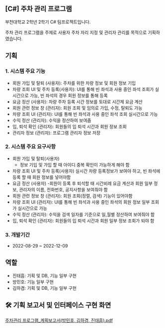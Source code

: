 ##  [C#] 주차 관리 프로그램
부천대학교 2학년 2학기 C# 팀프로젝트입니다.

주차 관리 프로그램을 주제로 사용자 주차 자리 지정 및 관리자 관리를 목적으로 기획하였습니다.

## 기획
### 1. 시스템 주요 기능
- 회원 가입 및 탈퇴 (사용자): 주차를 위한 차량 정보 및 회원 정보 기입
- 차량 조회 UI 및 주차 등록(사용자): UI를 통해 빈 좌석과 사용 중인 좌석 조회가 실시간으로 가능, 빈 좌석의 경우 회원 정보를 통해 등록
- 요금 정산 (사용자): 차량 주차 등록 시간 정보를 토대로 시간제 요금 계산
- 회원 관련 정보 창 (관리자): 회원 조회 및 임의로 가입, 수정, 탈퇴도 가능
- 차량 조회 UI (관리자): UI를 통해 빈 좌석과 사용 중인 좌석 조회 실시간으로 가능
- 수익 정산 (관리자): 수익을 정산하여 보여줌
- 입, 퇴석 확인 (관리자): 회원들의 입 퇴석 시간과 회원 정보 조회
- 관리자 정보 (관리자): 프로그램 관리자 정보 저장

### 2. 시스템 주요 요구사항
- 회원 가입 및 탈퇴(사용자)
  - 정보 기입 및 가입 할 때 아이디 중복 확인이 가능하게 해야 함
- 차량 조회 UI 및 주차 등록(사용자)
실시간 차량 등록정보가 보여야 하고, 빈 좌석에 등록 할 때 회원 정보를 넣어야함
- 요금 정산 (사용자)
-회원이 등록 후 퇴석할 때 시간비례 요금 계산과 회원 일부 정보,
 관리자의 이름, 전화번호, 공지사항을 보여줘야 함
- 회원 관련 정보 창 (관리자): 회원 조회(정렬, 검색) 기능이 있어야함
- 차량 조회 UI (관리자): UI를 통해 빈 좌석과 사용 중인 좌석의 회원 정보 일부 조회가 실시간으로 가능
- 수익 정산 (관리자): 수익을 검색 일자를 기준으로 일,월별 정산하여 보여줘야 함
- 입, 퇴석 확인 (관리자): 회원들의 입 퇴석 시간과 회원 일부 정보 조회가 되야 함

### 3. 개발기간
- 2022-08-29 ~ 2022-12-09

## 역할
- 진태흠: 기획 및 DB, 기능 일부 구현
- 방민호: 기능 일부 구현
- 김하겸: 기획 및 DB, 기능 일부 구현

## 🛠 기획 보고서 및 인터페이스 구현 화면
[주차관리 프로그램_계획보고서(방민호, 김하겸, 진태흠).pdf](https://github.com/user-attachments/files/17893565/_.pdf)
